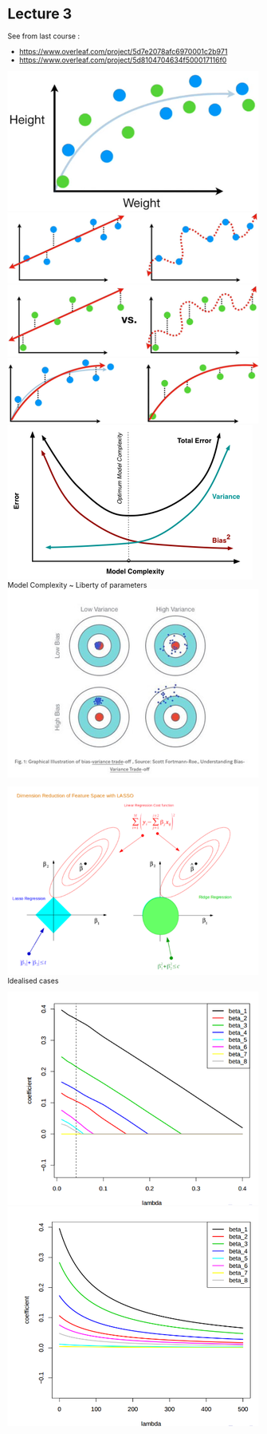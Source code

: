 # Lecture 3 

See from last course :  
* https://www.overleaf.com/project/5d7e2078afc6970001c2b971
* https://www.overleaf.com/project/5d8104704634f500017116f0

![](rats_dataset.png)  
![](rats_train.png)  
![](rats_test.png)  
![](rats_best_model.png)  
![](bias_variance_opti.png) Model Complexity ~ Liberty of parameters
![](bias_variance_targets.jpeg)  

![](lasso_ridge.png)  
Idealised cases  
 
![](lasso.png)
![](ridge.png)

